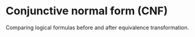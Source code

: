 # Conjunctive normal form (CNF)

Comparing logical formulas before and after equivalence transformation.
